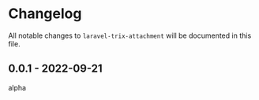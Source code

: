 # Changelog

All notable changes to `laravel-trix-attachment` will be documented in this file.

## 0.0.1 - 2022-09-21

alpha
